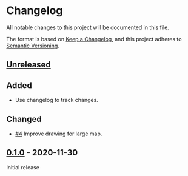 # Changelog

All notable changes to this project will be documented in this file.

The format is based on [Keep a Changelog](https://keepachangelog.com/en/1.0.0/),
and this project adheres to [Semantic Versioning](https://semver.org/spec/v2.0.0.html).

## [Unreleased]

## Added

- Use changelog to track changes.

## Changed

- [#4](https://github.com/creekorful/retroland/issues/4) Improve drawing for large map.

## [0.1.0] - 2020-11-30

Initial release

[unreleased]: https://github.com/creekorful/retroland/compare/0.1.0...HEAD
[0.1.0]: https://github.com/creekorful/retroland/releases/tag/0.1.0